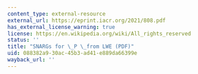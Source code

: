 ```yaml
---
content_type: external-resource
external_url: https://eprint.iacr.org/2021/808.pdf
has_external_license_warning: true
license: https://en.wikipedia.org/wiki/All_rights_reserved
status: ''
title: "SNARGs for \_P \_from LWE (PDF)"
uid: 088382a9-30ac-45b3-ad41-e889da66399e
wayback_url: ''
---
```

